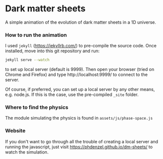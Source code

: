 # Dark matter sheets

A simple animation of the evolution of dark matter sheets in a 1D universe.

### How to run the animation

I used `jekyll` (<https://jekyllrb.com/>) to pre-compile the source code.
Once installed, move into this git repository and run: 

```bash
jekyll serve --watch
```
 to set up local server (default is 9999).
 Then open your browser (tried on Chrome and Firefox) and type http://localhost:9999/ to connect to the server.
 
 Of course, if preferred, you can set up a local server by any other means, e.g. node.js. If this is the case, use the pre-compiled `_site` folder.
 
### Where to find the physics

The module simulating the physics is found in `assets/js/phase-space.js`


### Website

If you don't want to go through all the trouble of creating a local server and running the javascript, just visit <https://phdenzel.github.io/dm-sheets/> to watch the simulation.
